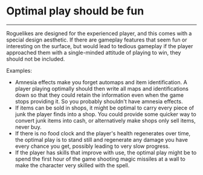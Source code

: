 # Optimal play should be fun

---

Roguelikes are designed for the experienced player, and this comes with a special design aesthetic. If there are gameplay features that seem fun or interesting on the surface, but would lead to tedious gameplay if the player approached them with a single-minded attitude of playing to win, they should not be included.

Examples:

- Amnesia effects make you forget automaps and item identification. A player playing optimally should then write all maps and identifications down so that they could retain the information even when the game stops providing it. So you probably shouldn't have amnesia effects.
- If items can be sold in shops, it might be optimal to carry every piece of junk the player finds into a shop. You could provide some quicker way to convert junk items into cash, or alternatively make shops only sell items, never buy.
- If there is no food clock and the player's health regenerates over time, the optimal play is to stand still and regenerate any damage you have every chance you get, possibly leading to very slow progress.
- If the player has skills that improve with use, the optimal play might be to spend the first hour of the game shooting magic missiles at a wall to make the character very skilled with the spell.

